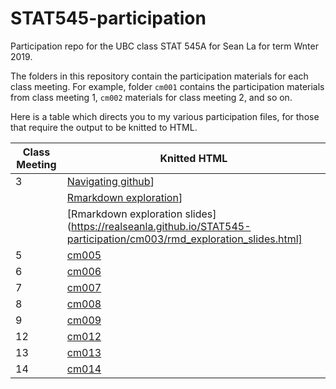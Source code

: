 # STAT545-participation
Participation repo for the UBC class STAT 545A for Sean La for term Wnter 2019.

The folders in this repository contain the participation materials for each class meeting.
For example, folder `cm001` contains the participation materials from class meeting 1, `cm002` materials for class meeting 2, and so on. 

Here is a table which directs you to my various participation files, for those that require the output to be knitted to HTML.

| Class Meeting | Knitted HTML |
| ------------- | ------------ |
| 3             | [Navigating github](https://realseanla.github.io/STAT545-participation/cm003/navigating_github.html)] |
|               | [Rmarkdown exploration](https://realseanla.github.io/STAT545-participation/cm003/rmd_exploration.html)] |
|               | [Rmarkdown exploration slides](https://realseanla.github.io/STAT545-participation/cm003/rmd_exploration_slides.html]|
| 5             | [cm005](https://realseanla.github.io/STAT545-participation/cm005/cm005-exercise.html) |
| 6             | [cm006](https://realseanla.github.io/STAT545-participation/cm006/cm006-exercise.html) |
| 7             | [cm007](https://realseanla.github.io/STAT545-participation/cm007/cm007-exercise.html) |
| 8             | [cm008](https://realseanla.github.io/STAT545-participation/cm008/cm008-exercise.html) |
| 9             | [cm009](https://realseanla.github.io/STAT545-participation/cm009/cm009-exercise.html) |
| 12            | [cm012](https://realseanla.github.io/STAT545-participation/cm012/cm012-exercise.html) |
| 13            | [cm013](https://realseanla.github.io/STAT545-participation/cm013/cm013.html) |
| 14            | [cm014](https://realseanla.github.io/STAT545-participation/cm014/cm014-exercise.html) | 
